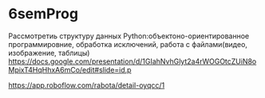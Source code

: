 # 6semProg
Рассмотретиь структуру данных Python:объектоно-ориентированное программировние, обработка исключений, работа с файлами(видео, изображение, таблицы)
https://docs.google.com/presentation/d/1GIahNvhGlyt2a4rWOGOtcZUiN8oMpixT4HqHhxA6mCo/edit#slide=id.p

https://app.roboflow.com/rabota/detail-oyqcc/1
